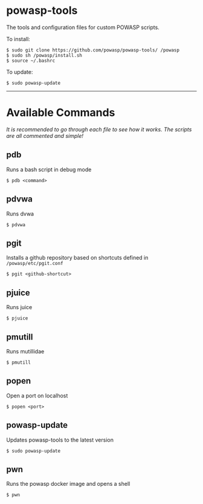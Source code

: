 # powasp-tools

The tools and configuration files for custom POWASP scripts.

To install:

```
$ sudo git clone https://github.com/powasp/powasp-tools/ /powasp
$ sudo sh /powasp/install.sh
$ source ~/.bashrc
```

To update:
```
$ sudo powasp-update
```

---

# Available Commands

*It is recommended to go through each file to see how it works. The scripts are all commented and simple!*


## pdb

Runs a bash script in debug mode

```
$ pdb <command>
```

## pdvwa

Runs dvwa

```
$ pdvwa
```

## pgit

Installs a github repository based on shortcuts defined in `/powasp/etc/pgit.conf`

```
$ pgit <github-shortcut>
```

## pjuice

Runs juice

```
$ pjuice
```

## pmutill

Runs mutillidae

```
$ pmutill
```

## popen

Open a port on localhost

```
$ popen <port>
```

## powasp-update

Updates powasp-tools to the latest version

```
$ sudo powasp-update
```

## pwn

Runs the powasp docker image and opens a shell

```
$ pwn
```
